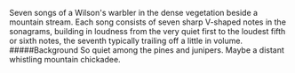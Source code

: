 Seven songs of a Wilson's warbler in the dense vegetation beside a mountain stream. Each song consists of seven sharp V-shaped notes in the sonagrams, building in loudness from the very quiet first to the loudest fifth or sixth notes, the seventh typically trailing off a little in volume. 
#####Background
So quiet among the pines and junipers. Maybe a distant whistling mountain chickadee. 
